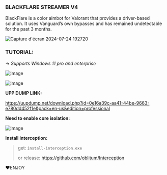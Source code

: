 ### BLACKFLARE STREAMER V4


BlackFlare is a color aimbot for Valorant that provides a driver-based solution. It uses Vanguard’s own bypasses and has remained undetectable for the past 3 months.

![Capture d'écran 2024-07-24 192720](https://github.com/user-attachments/assets/3fdca863-7aaa-4618-b0fa-5f558f6ce9d0)


### TUTORIAL:

-> *Supports Windows 11 pro and enterprise*


![image](https://github.com/user-attachments/assets/f276a3a4-cbf5-4fed-b445-54a998b4d16e)

![image](https://github.com/user-attachments/assets/7f25b17f-fbd5-4f4c-a2a5-0f7d78e688b7)


**UPP DUMP LINK:**

https://uupdump.net/download.php?id=0e16a39c-aa41-44be-9663-e780dd452f1e&pack=en-us&edition=professional

**Need to enable core isolation:**

![image](https://github.com/user-attachments/assets/99de80f7-75d6-4fc5-819a-1400460d5fa9)

**Install interception:**

>get:
>`install-interception.exe`
>
>or release:
>https://github.com/oblitum/Interception


❤️ENJOY
